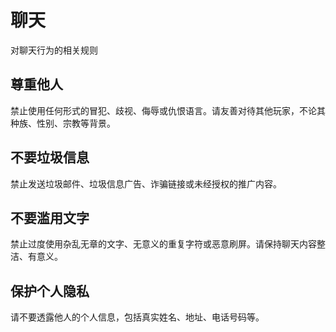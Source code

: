 # 聊天

对聊天行为的相关规则

## 尊重他人

禁止使用任何形式的冒犯、歧视、侮辱或仇恨语言。请友善对待其他玩家，不论其种族、性别、宗教等背景。

## 不要垃圾信息

禁止发送垃圾邮件、垃圾信息广告、诈骗链接或未经授权的推广内容。

## 不要滥用文字

禁止过度使用杂乱无章的文字、无意义的重复字符或恶意刷屏。请保持聊天内容整洁、有意义。

## 保护个人隐私

请不要透露他人的个人信息，包括真实姓名、地址、电话号码等。
